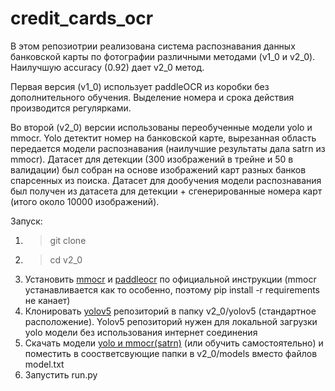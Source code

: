 # credit_cards_ocr

В этом репозиотрии реализована система распознавания данных банковской карты по фотографии различными методами (v1_0 и v2_0). Наилучшую accuracy (0.92) дает v2_0 метод.  

Первая версия (v1_0) использует paddleOCR из коробки без дополнительного обучения. Выделение номера и срока действия производится регулярками.  

Во второй (v2_0) версии использованы переобученные модели yolo и mmocr. Yolo детектит номер на банковской карте, вырезанная область передается модели распознавания  (наилучшие результаты дала satrn из mmocr). Датасет для детекции (300 изображений в трейне и 50 в валидации) был собран на основе изображений карт разных банков спарсенных из поиска. Датасет для дообучения модели распознавания был получен из датасета для детекции + сгенерированные номера карт (итого около 10000 изображений).

Запуск:  
1. > git clone
2. > cd v2_0  
3. Установить [mmocr](https://github.com/open-mmlab/mmocr) и [paddleocr](https://github.com/PaddlePaddle/PaddleOCR) по официальной инструкции (mmocr устанавливается как то особенно, поэтому pip install -r requirements не канает) 
4. Клонировать [yolov5](https://github.com/ultralytics/yolov5) репозиторий в папку v2_0/yolov5 (стандартное расположение). Yolov5 репозиторий нужен для локальной загрузки yolo модели без использования интернет соединения  
5. Скачать модели [yolo и mmocr(satrn)](https://drive.google.com/drive/folders/1T2F4SfnopxwQdlJXjpNunQL5SIknfnPo?usp=sharing) (или обучить самостоятельно) и поместить в соостветсвующие папки в v2_0/models вместо файлов model.txt  
6. Запустить run.py
